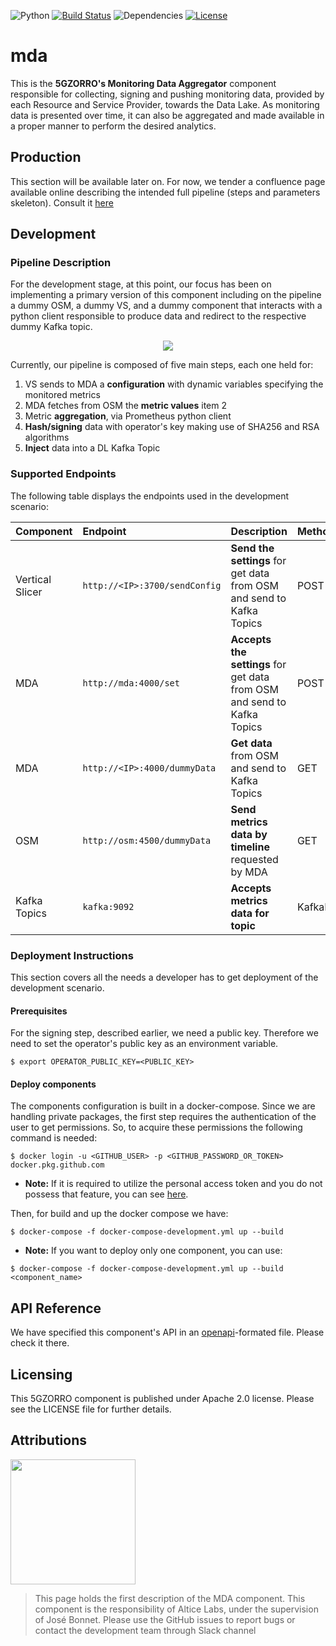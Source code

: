 ![Python](https://img.shields.io/badge/python-v3.6+-blue.svg)
[![Build Status](https://travis-ci.org/anfederico/Clairvoyant.svg?branch=master)](https://travis-ci.org/anfederico/Clairvoyant)
![Dependencies](https://img.shields.io/badge/dependencies-up%20to%20date-brightgreen.svg)
[![License](https://img.shields.io/badge/license-Apache-blue.svg)](https://opensource.org/licenses/Apache-2.0)

# mda
This is the __5GZORRO's Monitoring Data Aggregator__ component responsible for collecting, signing and pushing monitoring data, provided by each Resource and Service Provider, towards the Data Lake. As monitoring data is presented over time, it can also be aggregated and made available in a proper manner to perform the desired analytics.

## Production
This section will be available later on. For now, we tender a confluence page available online describing the intended full pipeline (steps and parameters skeleton). Consult it [here](https://confluence.i2cat.net/pages/viewpage.action?spaceKey=5GP&title=Monitoring+Data+Aggregator+Pipeline)

## Development

### Pipeline Description

For the development stage, at this point, our focus has been on implementing a primary version of this component including on the pipeline a dummy OSM, a dummy VS, and a dummy component that interacts with a python client responsible to produce data and redirect to the respective dummy Kafka topic.

<p align="center">
  <img src="https://user-images.githubusercontent.com/32877599/110475056-4ee73a80-80d8-11eb-9756-b82e3c162688.png" />
</p>

Currently, our pipeline is composed of five main steps, each one held for:
1. VS sends to MDA a __configuration__ with dynamic variables specifying the monitored metrics 
2. MDA fetches from OSM the __metric values__ item 2
3. Metric __aggregation__, via Prometheus python client
4. __Hash/signing__ data with operator's key making use of SHA256 and RSA algorithms
5. __Inject__ data into a DL Kafka Topic

### Supported Endpoints
The following table displays the endpoints used in the development scenario:

**Component**|**Endpoint**|**Description**|**Method**
:----|:----|:----|:----
Vertical Slicer|`http://<IP>:3700/sendConfig`|**Send the settings** for get data from OSM and send to Kafka Topics| POST
MDA|`http://mda:4000/set`|**Accepts the settings** for get data from OSM and send to Kafka Topics| POST
MDA|`http://<IP>:4000/dummyData`|**Get data** from OSM and send to Kafka Topics| GET
OSM|`http://osm:4500/dummyData`|**Send metrics data by timeline** requested by MDA| GET
Kafka Topics|`kafka:9092`|**Accepts metrics data for topic**| KafkaProducer

### Deployment Instructions
This section covers all the needs a developer has to get deployment of the development scenario.

#### Prerequisites
For the signing step, described earlier, we need a public key. Therefore we need to set the operator's public key as an environment variable.
```
$ export OPERATOR_PUBLIC_KEY=<PUBLIC_KEY>
```
#### Deploy components
The components configuration is built in a docker-compose. Since we are handling private packages, the first step requires the authentication of the user to get permissions. So, to acquire these permissions the following command is needed:
```
$ docker login -u <GITHUB_USER> -p <GITHUB_PASSWORD_OR_TOKEN>  docker.pkg.github.com
```
 * **Note:** If it is required to utilize the personal access token and you do not possess that feature, you can see [here](https://docs.github.com/en/github/authenticating-to-github/creating-a-personal-access-token).

Then, for build and up the docker compose we have:
```
$ docker-compose -f docker-compose-development.yml up --build
```
 * **Note:** If you want to deploy only one component, you can use:
```
$ docker-compose -f docker-compose-development.yml up --build <component_name>
```

## API Reference

We have specified this component's API in an [openapi](https://github.com/5GZORRO/mda/blob/main/doc/openapi.json)-formated file. Please check it there.

## Licensing

This 5GZORRO component is published under Apache 2.0 license. Please see the LICENSE file for further details.

## Attributions

<img src="https://www.5gzorro.eu/wp-content/uploads/2019/11/5GZorro-D12-1024x539-copia.png" width="200" />

> This page holds the first description of the MDA component. This component is the responsibility of Altice Labs, under the supervision of José Bonnet. Please use the GitHub issues to report bugs or contact the development team through Slack channel
